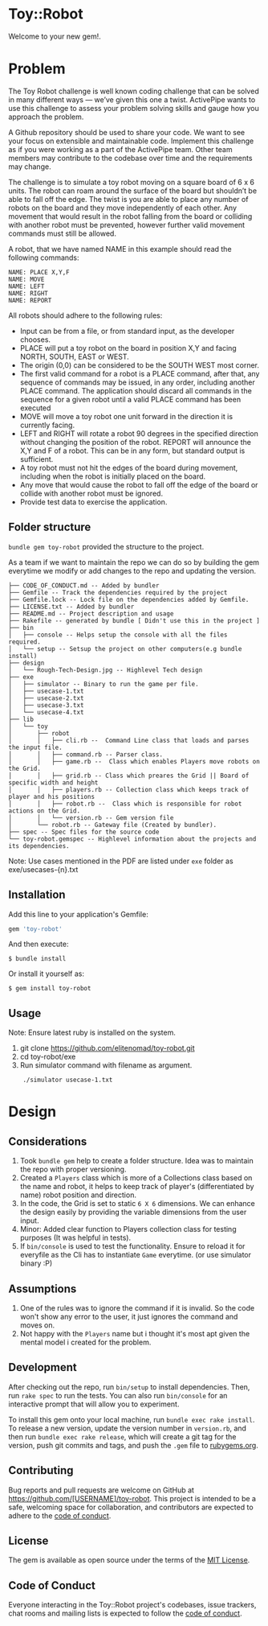 # Toy::Robot

Welcome to your new gem!.

# Problem

The Toy Robot challenge is well known coding challenge that can be solved in many different ways — we’ve given this one a twist. ActivePipe wants to use this challenge to assess your problem solving skills and gauge how you approach the problem.

A Github repository should be used to share your code. We want to see your focus on extensible and maintainable code. Implement this challenge as if you were working as a part of the ActivePipe team. Other team members may contribute to the codebase over time and the requirements may change.

The challenge is to simulate a toy robot moving on a square board of 6 x 6 units. The robot can roam around the surface of the board but shouldn’t be able to fall off the edge. The twist is you are able to place any number of robots on the board and they move independently of each other. Any movement that would result in the robot falling from the board or colliding with another robot must be prevented, however further valid movement commands must still be allowed.

A robot, that we have named NAME in this example should read the following commands:

```
NAME: PLACE X,Y,F
NAME: MOVE
NAME: LEFT
NAME: RIGHT
NAME: REPORT
```

All robots should adhere to the following rules:

- Input can be from a file, or from standard input, as the developer chooses.
- PLACE will put a toy robot on the board in position X,Y and facing NORTH, SOUTH, EAST or
WEST.
- The origin (0,0) can be considered to be the SOUTH WEST most corner.
- The first valid command for a robot is a PLACE command, after that, any sequence of commands may be issued, in any order, including another PLACE command. The application should discard all
commands in the sequence for a given robot until a valid PLACE command has been executed
- MOVE will move a toy robot one unit forward in the direction it is currently facing.
- LEFT and RIGHT will rotate a robot 90 degrees in the specified direction without changing the
position of the robot. REPORT will announce the X,Y and F of a robot. This can be in any form, but
standard output is sufficient.
- A toy robot must not hit the edges of the board during movement, including when the robot is initially
placed on the board.
- Any move that would cause the robot to fall off the edge of the board or collide with another robot
must be ignored.
- Provide test data to exercise the application.


## Folder structure

`bundle gem toy-robot` provided the structure to the project. 

As a team if we want to maintain the repo we can do so by building the gem everytime we modify or add changes to the repo and updating the version.


```
├── CODE_OF_CONDUCT.md -- Added by bundler
├── Gemfile -- Track the dependencies required by the project
├── Gemfile.lock -- Lock file on the dependencies added by Gemfile.
├── LICENSE.txt -- Added by bundler
├── README.md -- Project description and usage
├── Rakefile -- generated by bundle [ Didn't use this in the project ]
├── bin
│   ├── console -- Helps setup the console with all the files required. 
│   └── setup -- Setsup the project on other computers(e.g bundle install)
├── design
│   └── Rough-Tech-Design.jpg -- Highlevel Tech design
├── exe
│   ├── simulator -- Binary to run the game per file.
│   ├── usecase-1.txt
│   ├── usecase-2.txt
│   ├── usecase-3.txt
│   └── usecase-4.txt
├── lib
│   └── toy
│       ├── robot
│       │   ├── cli.rb --  Command Line class that loads and parses the input file.
│       │   ├── command.rb -- Parser class.
│       │   ├── game.rb --  Class which enables Players move robots on the Grid.
│       │   ├── grid.rb -- Class which preares the Grid || Board of specific width and height
│       │   ├── players.rb -- Collection class which keeps track of player and his positions
│       │   ├── robot.rb --  Class which is responsible for robot actions on the Grid.
│       │   └── version.rb -- Gem version file
│       └── robot.rb -- Gateway file (Created by bundler).
├── spec -- Spec files for the source code
└── toy-robot.gemspec -- Highlevel information about the projects and its dependencies.

```

Note: Use cases mentioned in the PDF are listed under `exe` folder as exe/usecases-{n}.txt

## Installation

Add this line to your application's Gemfile:

```ruby
gem 'toy-robot'
```

And then execute:

    $ bundle install

Or install it yourself as:

    $ gem install toy-robot

## Usage

Note: Ensure latest ruby is installed on the system.

1. git clone https://github.com/elitenomad/toy-robot.git
2. cd toy-robot/exe
3. Run simulator command with filename as argument.


```
    ./simulator usecase-1.txt
```

# Design

## Considerations

1. Took `bundle gem` help to create a folder structure. Idea was to maintain the repo with proper versioning.
2. Created a `Players` class which is more of a Collections class based on the name and robot, it helps to keep track of player's (differentiated by name) robot position and direction.
3. In the code, the Grid is set to static `6 X 6` dimensions. We can enhance the design easily by providing the variable dimensions from the user input. 
4. Minor: Added clear function to Players collection class for testing purposes (It was helpful in tests).
5. If `bin/console` is used to test the functionality. Ensure to reload it for everyfile as the Cli has to instantiate `Game` everytime. (or use simulator binary :P)

## Assumptions

1. One of the rules was to ignore the command if it is invalid. So the code won't show any error to the user, it just ignores the command and moves on.
2. Not happy with the `Players` name but i thought it's most apt given the mental model i created for the problem.


## Development

After checking out the repo, run `bin/setup` to install dependencies. Then, run `rake spec` to run the tests. You can also run `bin/console` for an interactive prompt that will allow you to experiment.

To install this gem onto your local machine, run `bundle exec rake install`. To release a new version, update the version number in `version.rb`, and then run `bundle exec rake release`, which will create a git tag for the version, push git commits and tags, and push the `.gem` file to [rubygems.org](https://rubygems.org).

## Contributing

Bug reports and pull requests are welcome on GitHub at https://github.com/[USERNAME]/toy-robot. This project is intended to be a safe, welcoming space for collaboration, and contributors are expected to adhere to the [code of conduct](https://github.com/[USERNAME]/toy-robot/blob/master/CODE_OF_CONDUCT.md).


## License

The gem is available as open source under the terms of the [MIT License](https://opensource.org/licenses/MIT).

## Code of Conduct

Everyone interacting in the Toy::Robot project's codebases, issue trackers, chat rooms and mailing lists is expected to follow the [code of conduct](https://github.com/[USERNAME]/toy-robot/blob/master/CODE_OF_CONDUCT.md).
